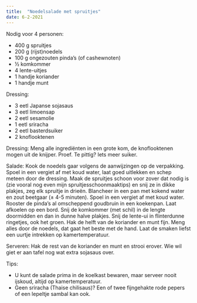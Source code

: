 ```yaml
---
title:  "Noedelsalade met spruitjes"
date: 6-2-2021
---
```

Nodig voor 4 personen:
* 400 g spruitjes
* 200 g (rijst)noedels
* 100 g ongezouten pinda’s (of cashewnoten)
* ½ komkommer
* 4 lente-uitjes
* 1 handje koriander
* 1 handje munt

Dressing:
* 3 eetl Japanse sojasaus
* 3 eetl limoensap
* 2 eetl sesamolie
* 1 eetl sriracha
* 2 eetl basterdsuiker
* 2 knoflooktenen

Dressing: Meng alle ingrediënten in een grote kom, de knoflooktenen mogen uit de knijper. Proef. Te pittig? Iets meer suiker.

Salade: Kook de noedels gaar volgens de aanwijzingen op de verpakking. Spoel in een vergiet af met koud water, laat goed uitlekken en schep meteen door de dressing. Maak de spruitjes schoon voor zover dat nodig is (zie vooral nog even mijn spruitjesschoonmaaktips) en snij ze in dikke plakjes, zeg elk spruitje in drieën. Blancheer in een pan met kokend water en zout beetgaar (± 4-5 minuten). Spoel in een vergiet af met koud water. Rooster de pinda’s al omscheppend goudbruin in een koekenpan. Laat afkoelen op een bord. Snij de komkommer (met schil) in de lengte doormidden en dan in dunne halve plakjes. Snij de lente-ui in flinterdunne ringetjes, ook het groen. Hak de helft van de koriander en munt fijn. Meng alles door de noedels, dat gaat het beste met de hand. Laat de smaken liefst een uurtje intrekken op kamertemperatuur.

Serveren: Hak de rest van de koriander en munt en strooi erover. Wie wil giet er aan tafel nog wat extra sojasaus over.

Tips:
* U kunt de salade prima in de koelkast bewaren, maar serveer nooit ijskoud, altijd op kamertemperatuur.
* Geen sriracha (Thaise chilisaus)? Een of twee fijngehakte rode pepers of een lepeltje sambal kan ook.